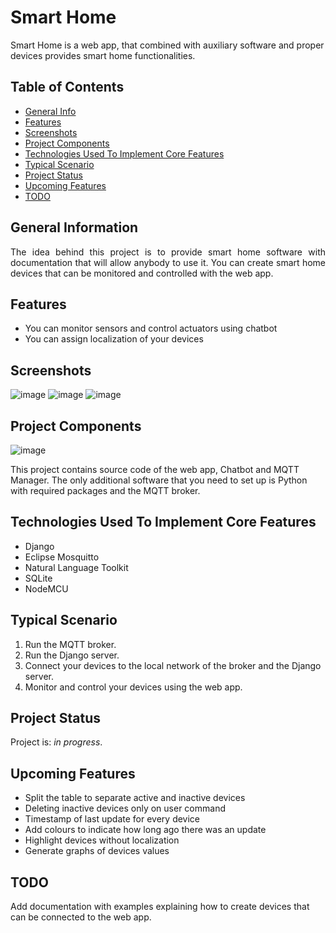 # Smart Home
Smart Home is a web app, that combined with auxiliary software and proper devices provides smart home functionalities.


## Table of Contents
* [General Info](#general-information)
* [Features](#features)
* [Screenshots](#screenshots)
* [Project Components](#project-components)
* [Technologies Used To Implement Core Features](#technologies-used-to-implement-core-features)
* [Typical Scenario](#typical-scenario)
* [Project Status](#project-status)
* [Upcoming Features](#upcoming-features)
* [TODO](#todo)


## General Information
<div style="text-align: justify"> The idea behind this project is to provide smart home software with documentation that will allow anybody to use it. You can create smart home devices that can be monitored and controlled with the web app.
 </div>


## Features
- You can monitor sensors and control actuators using chatbot
- You can assign localization of your devices


## Screenshots
![image](https://github.com/kosmolub01/Smart-home/assets/72302279/d0fbcfc5-c880-48dc-879e-074920b8f777)
![image](https://github.com/kosmolub01/Smart-home/assets/72302279/71b26c5a-7028-4324-8838-f2fa6d45e183)
![image](https://github.com/kosmolub01/Smart-home/assets/72302279/5ea55166-2c26-4294-bf2a-4ae5fd0aab6a)


## Project Components
![image](https://github.com/kosmolub01/Smart-home/assets/72302279/8584eb22-79c7-482d-a7b9-1449d1cb8ee3)

This project contains source code of the web app, Chatbot and MQTT Manager. The only additional software that you need to set up is Python with required packages and the MQTT broker.


## Technologies Used To Implement Core Features
- Django
- Eclipse Mosquitto
- Natural Language Toolkit 
- SQLite
- NodeMCU

## Typical Scenario
1. Run the MQTT broker.
2. Run the Django server.
3. Connect your devices to the local network of the broker and the Django server.
4. Monitor and control your devices using the web app.


## Project Status
Project is: _in progress_.


## Upcoming Features
- Split the table to separate active and inactive devices
- Deleting inactive devices only on user command
- Timestamp of last update for every device
- Add colours to indicate how long ago there was an update
- Highlight devices without localization
- Generate graphs of devices values


## TODO
Add documentation with examples explaining how to create devices that can be connected to the web app.


